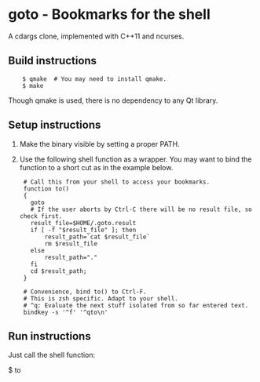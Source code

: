 goto - Bookmarks for the shell
==============================

A cdargs clone, implemented with C++11 and ncurses.

Build instructions
------------------
		$ qmake  # You may need to install qmake.
		$ make

Though qmake is used, there is no dependency to any Qt library.

Setup instructions
------------------
1. Make the binary visible by setting a proper PATH.
2. Use the following shell function as a wrapper. You may want to bind the
   function to a short cut as in the example below.

		# Call this from your shell to access your bookmarks.
		function to()
		{
		  goto
		  # If the user aborts by Ctrl-C there will be no result file, so check first.
		  result_file=$HOME/.goto.result
		  if [ -f "$result_file" ]; then
		      result_path=`cat $result_file`
		      rm $result_file
		  else
		      result_path="."
		  fi
		  cd $result_path;
		}
	
		# Convenience, bind to() to Ctrl-F.
		# This is zsh specific. Adapt to your shell.
		# ^q: Evaluate the next stuff isolated from so far entered text.
		bindkey -s '^f' '^qto\n'

Run instructions
----------------
Just call the shell function:

 $ to
